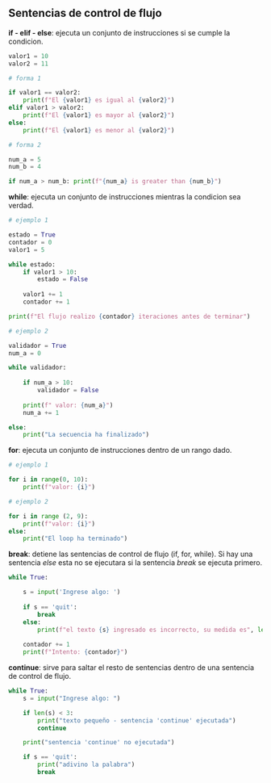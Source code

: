 ## Sentencias de control de flujo

**if - elif - else**: ejecuta un conjunto de instrucciones si se cumple la condicion.

```python
valor1 = 10
valor2 = 11

# forma 1

if valor1 == valor2:
    print(f"El {valor1} es igual al {valor2}")
elif valor1 > valor2:
    print(f"El {valor1} es mayor al {valor2}")
else:
    print(f"El {valor1} es menor al {valor2}")

# forma 2

num_a = 5
num_b = 4

if num_a > num_b: print(f"{num_a} is greater than {num_b}")
``` 

**while**: ejecuta un conjunto de instrucciones mientras la condicion sea verdad.

```python
# ejemplo 1

estado = True 
contador = 0
valor1 = 5

while estado:
    if valor1 > 10:
        estado = False
    
    valor1 += 1 
    contador += 1

print(f"El flujo realizo {contador} iteraciones antes de terminar")

# ejemplo 2

validador = True
num_a = 0

while validador:
    
    if num_a > 10:
        validador = False
        
    print(f" valor: {num_a}")
    num_a += 1

else:
    print("La secuencia ha finalizado")

``` 

**for**: ejecuta un conjunto de instrucciones dentro de un rango dado.

```python
# ejemplo 1

for i in range(0, 10):
    print(f"valor: {i}")

# ejemplo 2

for i in range (2, 9):
    print(f"valor: {i}")
else:
    print("El loop ha terminado")

``` 

**break**: detiene las sentencias de control de flujo (if, for, while). Si hay una sentencia *else* esta no se ejecutara si la sentencia *break* se ejecuta primero.

```python
while True:

    s = input('Ingrese algo: ')
    
    if s == 'quit':
        break
    else:
        print(f"el texto {s} ingresado es incorrecto, su medida es", len(s), "sigua intentando")
    
    contador += 1
    print(f"Intento: {contador}")
``` 

**continue**: sirve para saltar el resto de sentencias dentro de una sentencia de control de flujo. 

```python
while True:
    s = input("Ingrese algo: ")

    if len(s) < 3:
        print("texto pequeño - sentencia 'continue' ejecutada")
        continue

    print("sentencia 'continue' no ejecutada")

    if s == 'quit':
        print("adivino la palabra")
        break
``` 
